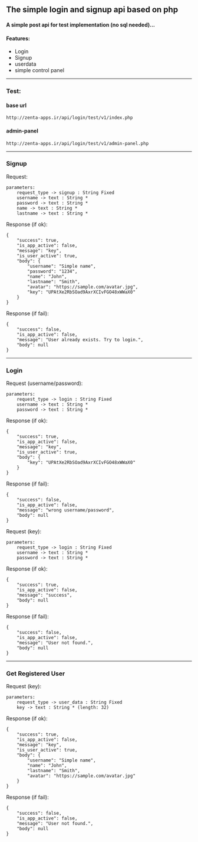 ## The simple login and signup api based on php
#### A simple post api for test implementation (no sql needed)...
#### Features:
- Login
- Signup
- userdata
- simple control panel
---
### Test:
#### base url
```
http://zenta-apps.ir/api/login/test/v1/index.php
```
#### admin-panel
```
http://zenta-apps.ir/api/login/test/v1/admin-panel.php
```
    
---
### Signup
Request:
```
parameters:
    request_type -> signup : String Fixed
    username -> text : String *
    password -> text : String *
    name -> text : String *
    lastname -> text : String *
```
Response (if ok):
```
{
    "success": true,
    "is_app_active": false,
    "message": "key",
    "is_user_active": true,
    "body": {
        "username": "Simple name",
        "password": "1234",
        "name": "John",
        "lastname": "Smith",
        "avatar": "https://sample.com/avatar.jpg",
        "key": "UPAtXe2RbSOad9AxrXCIvFGO48xWWaX0"
    }
}
```
Response (if fail):
```
{
    "success": false,
    "is_app_active": false,
    "message": "User already exists. Try to login.",
    "body": null
}
```

---
### Login
Request (username/password):
```
parameters:
    request_type -> login : String Fixed
    username -> text : String *
    password -> text : String *
```
Response (if ok):
```
{
    "success": true,
    "is_app_active": false,
    "message": "key",
    "is_user_active": true,
    "body": {
        "key": "UPAtXe2RbSOad9AxrXCIvFGO48xWWaX0"
    }
}
```
Response (if fail):
```
{
    "success": false,
    "is_app_active": false,
    "message": "wrong username/password",
    "body": null
}
```
Request (key):
```
parameters:
    request_type -> login : String Fixed
    username -> text : String *
    password -> text : String *
```
Response (if ok):
```
{
    "success": true,
    "is_app_active": false,
    "message": "success",
    "body": null
}
```
Response (if fail):
```
{
    "success": false,
    "is_app_active": false,
    "message": "User not found.",
    "body": null
}
```
---
### Get Registered User
Request (key):
```
parameters:
    request_type -> user_data : String Fixed
    key -> text : String * (length: 32)
```
Response (if ok):
```
{
    "success": true,
    "is_app_active": false,
    "message": "key",
    "is_user_active": true,
    "body": {
        "username": "Simple name",
        "name": "John",
        "lastname": "Smith",
        "avatar": "https://sample.com/avatar.jpg"
    }
}
```
Response (if fail):
```
{
    "success": false,
    "is_app_active": false,
    "message": "User not found.",
    "body": null
}
```